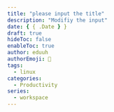 ```yaml
---
title: "please input the title"
description: "Modifiy the input"
date: { { .Date } }
draft: true
hideToc: false
enableToc: true
author: eduuh
authorEmoji: 🤖
tags:
  - linux
categories:
  - Productivity
series:
  - workspace
---
```

